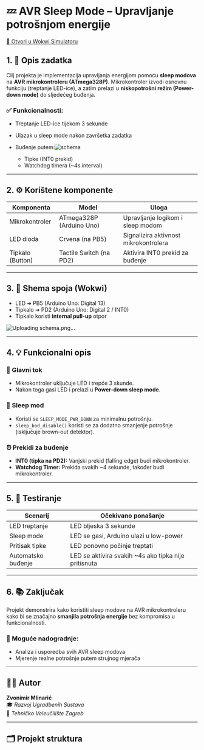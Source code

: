 # 💤 AVR Sleep Mode – Upravljanje potrošnjom energije

[🔗 Otvori u Wokwi Simulatoru]([https://wokwi.com/projects/427250141739098369](https://wokwi.com/projects/427759710054799361))

## 1. 📌 Opis zadatka

Cilj projekta je implementacija upravljanja energijom pomoću **sleep modova** na **AVR mikrokontroleru (ATmega328P)**. Mikrokontroler izvodi osnovnu funkciju (treptanje LED-ice), a zatim prelazi u **niskopotrošni režim (Power-down mode)** do sljedećeg buđenja.

### ✅ Funkcionalnosti:

- Treptanje LED-ice tijekom 3 sekunde
- Ulazak u sleep mode nakon završetka zadatka
- Buđenje putem:![schema](https://github.com/user-attachments/assets/a687a55e-d7ba-473f-9136-b7afde1cbf90)

  - Tipke (INT0 prekid)
  - Watchdog timera (~4s interval)

---

## 2. ⚙️ Korištene komponente

| Komponenta        | Model           | Uloga                                       |
|------------------|------------------|---------------------------------------------|
| Mikrokontroler    | ATmega328P (Arduino Uno) | Upravljanje logikom i sleep modom |
| LED dioda         | Crvena (na PB5) | Signalizira aktivnost mikrokontrolera      |
| Tipkalo (Button)  | Tactile Switch (na PD2) | Aktivira INT0 prekid za buđenje            |

---

## 3. 🔌 Shema spoja (Wokwi)

- LED ➜ PB5 (Arduino Uno: Digital 13)  
- Tipkalo ➜ PD2 (Arduino Uno: Digital 2 / INT0)  
- Tipkalo koristi **internal pull-up** otpor


![Uploading schema.png…]()

---

## 4. 💡 Funkcionalni opis

### 🔄 Glavni tok
- Mikrokontroler uključuje LED i trepće 3 skunde.
- Nakon toga gasi LED i prelazi u **Power-down sleep mode**.

### 🌙 Sleep mod
- Koristi se `SLEEP_MODE_PWR_DOWN` za minimalnu potrošnju.
- `sleep_bod_disable()` koristi se za dodatno smanjenje potrošnje (isključuje brown-out detektor).

### ⏰ Prekidi za buđenje
- **INT0 (tipka na PD2):** Vanjski prekid (falling edge) budi mikrokontroler.
- **Watchdog Timer:** Prekida svakih ~4 sekunde, također budi mikrokontroler.

---

## 5. 🧪 Testiranje

| Scenarij | Očekivano ponašanje |
|----------|----------------------|
| LED treptanje | LED bljeska 3 sekunde |
| Sleep mode | LED se gasi, Arduino ulazi u low-power |
| Pritisak tipke | LED ponovno počinje treptati |
| Automatsko buđenje | LED se aktivira svakih ~4s ako tipka nije pritisnuta |

---

## 6. 📚 Zaključak

Projekt demonstrira kako koristiti sleep modove na AVR mikrokontroleru kako bi se značajno **smanjila potrošnja energije** bez kompromisa u funkcionalnosti.

### 🔧 Moguće nadogradnje:
- Analiza i usporedba svih AVR sleep modova
- Mjerenje realne potrošnje putem strujnog mjerača

---

## 👨‍💻 Autor

**Zvonimir Mlinarić**  
🎓 *Razvoj Ugradbenih Sustava*  
🏫 *Tehničko Veleučilište Zagreb*

---

## 🗂️ Projekt struktura

